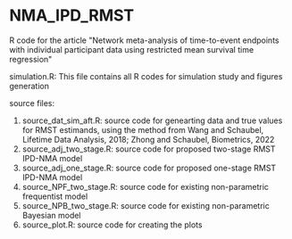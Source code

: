 # NMA_IPD_RMST
R code for the article "Network meta-analysis of time-to-event endpoints with individual participant data using restricted mean survival time regression"

simulation.R: This file contains all R codes for simulation study and figures generation

source files:
1) source_dat_sim_aft.R: source code for genearting data and true values for RMST estimands, using the method from Wang and Schaubel, Lifetime Data Analysis, 2018; Zhong and Schaubel, Biometrics, 2022
2) source_adj_two_stage.R: source code for proposed two-stage RMST IPD-NMA model
3) source_adj_one_stage.R: source code for proposed one-stage RMST IPD-NMA model
4) source_NPF_two_stage.R: source code for existing non-parametric frequentist model
5) source_NPB_two_stage.R: source code for existing non-parametric Bayesian model
6) source_plot.R: source code for creating the plots
